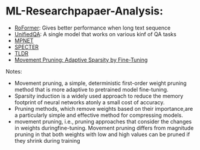 # ML-Researchpapaer-Analysis:

* [RoFormer](https://arxiv.org/pdf/2104.09864v1.pdf): Gives better performance when long text sequence
* [UnifiedQA](https://arxiv.org/abs/2005.00700): A single model that works on various kinf of QA tasks 
* [MPNET](https://arxiv.org/pdf/2004.09297.pdf)
* [SPECTER](https://arxiv.org/pdf/2004.07180.pdf)
* [TLDR](https://arxiv.org/pdf/2004.15011.pdf)
* [Movement Pruning: Adaptive Sparsity by Fine-Tuning](https://arxiv.org/pdf/2005.07683.pdf)

Notes: 
* Movement pruning, a simple, deterministic first-order weight pruning method that is more adaptive to pretrained model fine-tuning.
* Sparsity induction is a widely used approach to reduce the memory footprint of neural networks atonly a small cost of accuracy. 
* Pruning methods, which remove weights based on their importance,are a particularly simple and effective method for compressing models.
* movement pruning, i.e., pruning approaches that consider the changes in weights duringfine-tuning. Movement pruning differs from magnitude pruning in that both weights with low and high values can be pruned if they shrink during training
